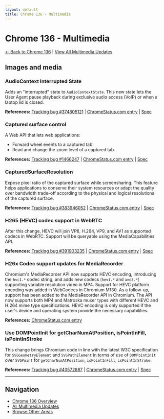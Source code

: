 ```yaml
---
layout: default
title: Chrome 136 - Multimedia
---
```


# Chrome 136 - Multimedia

[← Back to Chrome 136](./) | [View All Multimedia Updates](/areas/multimedia/)

## Images and media

### AudioContext Interrupted State

Adds an "interrupted" state to `AudioContextState`. This new state lets the User Agent pause playback during exclusive audio access (VoIP) or when a laptop lid is closed.

**References:** [Tracking bug #374805121](https://bugs.chromium.org/p/chromium/issues/detail?id=374805121) | [ChromeStatus.com entry](https://chromestatus.com/feature/5087843301908480) | [Spec](https://webaudio.github.io/web-audio-api/#AudioContextState)

### Captured surface control

A Web API that lets web applications:
- Forward wheel events to a captured tab.
- Read and change the zoom level of a captured tab.

**References:** [Tracking bug #1466247](https://bugs.chromium.org/p/chromium/issues/detail?id=1466247) | [ChromeStatus.com entry](https://chromestatus.com/feature/5064816815276032) | [Spec](https://wicg.github.io/captured-surface-control/)

### CapturedSurfaceResolution

Expose pixel ratio of the captured surface while screensharing. This feature helps applications to conserve their system resources or adapt the quality over bandwidth trade-off according to the physical and logical resolutions of the captured surface.

**References:** [Tracking bug #383946052](https://bugs.chromium.org/p/chromium/issues/detail?id=383946052) | [ChromeStatus.com entry](https://chromestatus.com/feature/5100866324422656) | [Spec](https://w3c.github.io/mediacapture-screen-share-extensions/#capturedsurfaceresolution)

### H265 (HEVC) codec support in WebRTC

After this change, HEVC will join VP8, H.264, VP9, and AV1 as supported codecs in WebRTC. Support will be queryable using the MediaCapabilities API.

**References:** [Tracking bug #391903235](https://bugs.chromium.org/p/chromium/issues/detail?id=391903235) | [ChromeStatus.com entry](https://chromestatus.com/feature/5104835309936640) | [Spec](https://www.w3.org/TR/webrtc/#dom-rtcrtpcodeccapability)

### H26x Codec support updates for MediaRecorder

Chromium's MediaRecorder API now supports HEVC encoding, introducing the `hvc1.*` codec string, and adds new codecs (`hev1.*` and `avc3.*`) supporting variable resolution video in MP4. Support for HEVC platform encoding was added in WebCodecs in Chromium M130. As a follow-up, support has been added to the MediaRecorder API in Chromium. The API now supports both MP4 and Matroska muxer types with different HEVC and H.264 mime type specifications. HEVC encoding is only supported if the user's device and operating system provide the necessary capabilities.

**References:** [ChromeStatus.com entry](https://chromestatus.com/feature/5103892473503744)

### Use DOMPointInit for getCharNumAtPosition, isPointInFill, isPointInStroke

This change brings Chromium code in line with the latest W3C specification for `SVGGeometryElement` and `SVGPathElement` in terms of use of `DOMPointInit` over `SVGPoint` for `getCharNumAtPosition`, `isPointInFill`, `isPointInStroke`.

**References:** [Tracking bug #40572887](https://bugs.chromium.org/p/chromium/issues/detail?id=40572887) | [ChromeStatus.com entry](https://chromestatus.com/feature/5084627093929984) | [Spec](https://www.w3.org/TR/SVG2/types.html#InterfaceDOMPointInit)


---

## Navigation
- [Chrome 136 Overview](./)
- [All Multimedia Updates](/areas/multimedia/)
- [Browse Other Areas](./)
